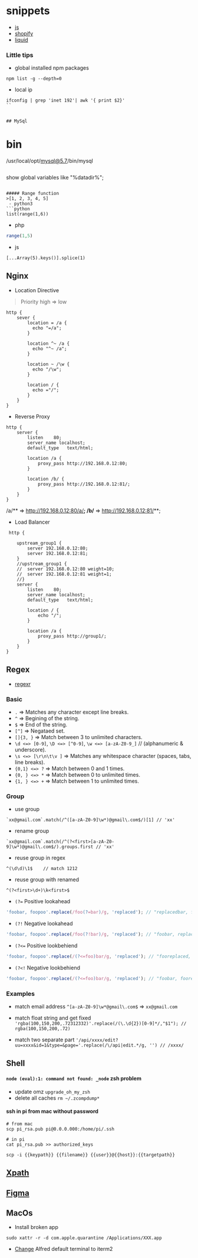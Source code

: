 # snippets

- [js](./js/README.md)
- [shopify](./shopify/README.md)
- [liquid](./shopify/Liquid.md)

### Little tips

- global installed npm packages
```
npm list -g --depth=0

```

- local ip
```
ifconfig | grep 'inet 192'| awk '{ print $2}'
``


## MySql

```
# bin
/usr/local/opt/mysql@5.7/bin/mysql
```

```
show global variables like "%datadir%";
```

##### Range function
>[1, 2, 3, 4, 5]
 - python3
```python
list(range(1,6))
```
 - php
```php
range(1,5)
```
 - js
```
[...Array(5).keys()].splice(1)
```

## Nginx

- Location Directive

> Priority high => low

```
http {
    sever {
        location = /a {
          echo "=/a";
        }

        location ^~ /a {
          echo "^~ /a";
        }

        location ~ /\w {
          echo "/\w";
        }

        location / {
          echo ="/";
        }
    }
}
```

- Reverse Proxy

```
http {
    server {
        listen    80;
        server_name localhost;
        default_type   text/html;

        location /a {
            proxy_pass http://192.168.0.12:80;
        }

        location /b/ {
            proxy_pass http://192.168.0.12:81/;
        }
    }
}
```

/a/** => http://192.168.0.12:80/a/**;
/b/** => http://192.168.0.12:81/**;

- Load Balancer

```
 http {

    upstream_group1 {
        server 192.168.0.12:80;
        server 192.168.0.12:81;
    }
    //upstream_group1 {
    //  server 192.168.0.12:80 weight=10;
    //  server 192.168.0.12:81 weight=1;
    //}
    server {
        listen    80;
        server_name localhost;
        default_type   text/html;

        location / {
            echo "/";
        }

        location /a {
            proxy_pass http://group1/;
        }
    }
}
```

## Regex

- [regexr](https://regexr.com/)

### Basic

- `.` => Matches any character except line breaks.
- `^` => Begining of the string.
- `$` => End of the string.
- `[^]` => Negataed set.
- `[]{3, }` => Match between 3 to unlimited characters.
- `\d <=> [0-9]`, `\D <=> [^0-9]`, `\w <=> [a-zA-Z0-9_]` // (alphanumeric & underscore).
- `\s <=> [\r\n\t\v ]` => Matches any whitespace character (spaces, tabs, line breaks).
- `{0,1} <=> ?` => Match between 0 and 1 times.
- `{0, } <=> *` => Match between 0 to unlimited times.
- `{1, } <=> +` => Match between 1 to unlimited times.

### Group

- use group

```
`xx@gmail.com`.match(/^([a-zA-Z0-9]\w*)@gmail\.com$/)[1] // 'xx'
```

- rename group

```
`xx@gmail.com`.match(/^(?<first>[a-zA-Z0-9]\w*)@gmail\.com$/).groups.first // 'xx'
```

- reuse group in regex

```
^(\d\d)\1$    // match 1212
```

- reuse group with renamed

```
^(?<first>\d+)\k<first>$
```

- `(?=` Positive lookahead

```js
'foobar, foopoo'.replace(/foo(?=bar)/g, 'replaced'); // "replacedbar, foopoo"
```

- `(?!` Negative lookahead

```js
'foobar, foopoo'.replace(/foo(?!bar)/g, 'replaced'); // "foobar, replacedpoo"
```

- `(?<=` Positive lookbehiend

```js
'foobar, foopoo'.replace(/(?<=foo)bar/g, 'replaced'); // "fooreplaced, foopoo"
```

- `(?<!` Negative lookbehiend

```js
'foobar, foopoo'.replace(/(?<=foo)bar/g, 'replaced'); // "foobar, fooreplaced"
```

### Examples

- match email address
  `^[a-zA-Z0-9]\w*@gmail\.com$` => `xx@gmail.com`

- match float string and get fixed
  `'rgba(100,150,200,.72312332)'.replace(/(\.\d{2})[0-9]*/,"$1"); // rgba(100,150,200,.72)`

- match two separate part
  `'/api/xxxx/edit?uu=xxxx&id=1&type=&page='.replace(/\/api|edit.*/g, '') // /xxxx/`

## Shell

#### `node (eval):1: command not found: _node` zsh problem

- update omz `upgrade_oh_my_zsh`
- delete all caches `rm ~/.zcompdump*`

#### ssh in pi from mac without password

```
# from mac
scp pi_rsa.pub pi@0.0.0.000:/home/pi/.ssh

# in pi
cat pi_rsa.pub >> authorized_keys

scp -i {{keypath}} {{filename}} {{user}}@{{host}}:{{targetpath}}
```

## [Xpath](http://xpather.com/)

## [Figma](https://www.figma.com/file/GAMKg6zWYqYId04ICOHOPq/funny?node-id=1%3A2)

## MacOs

 - Install broken app
```
sudo xattr -r -d com.apple.quarantine /Applications/XXX.app
```
 - [Change](https://github.com/stuartcryan/custom-iterm-applescripts-for-alfred) Alfred default terminal to iterm2
